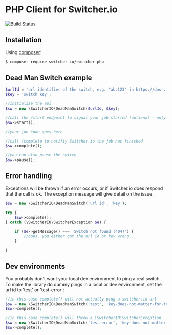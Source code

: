 # PHP Client for Switcher.io

[![Build Status](https://travis-ci.org/switcher-io/switcher-php.svg?branch=master)](https://travis-ci.org/switcher-io/switcher-php)

## Installation

Using [composer](https://packagist.org/packages/switcher-io/switcher-php):

```bash
$ composer require switcher-io/switcher-php
```

## Dead Man Switch example

```php
$urlId = 'url identifier of the switch, e.g. "abc123" in https://dmsr.io/abc123.';
$key = 'switch key';

//initialize the api
$sw = new \SwitcherIO\DeadManSwitch($urlId, $key);

//call the /start endpoint to signal your job started (optional - only used if your switch has a max run time set)
$sw->start();

//your job code goes here

//call /complete to notifiy Switcher.io the job has finished
$sw->complete();

//you can also pause the switch
$sw->pause();
```

## Error handling

Exceptions will be thrown if an error occurs, or if Switcher.io does respond that the call is ok. The exception 
message will give detail on the issue.

```php
$sw = new \SwitcherIO\DeadManSwitch('url id', 'key');

try {
    $sw->complete();
} catch (\SwitcherIO\SwitcherException $e) {

    if ($e->getMessage() === 'Switch not found (404)') {
        //oops, you either got the url id or key wrong...
    }

}

```

## Dev environments

You probably don't want your local dev environment to ping a real switch. To make the library do dummy pings in
a local or dev environment, set the url id to 'test' or 'test-error':

```php
//in this case complete() will not actually ping a switcher.io url
$sw = new \SwitcherIO\DeadManSwitch('test', 'key-does-not-matter-for-test-url');
$sw->complete(); 

//in this case complete() will throw a \SwitcherIO\SwitcherException
$sw = new \SwitcherIO\DeadManSwitch('test-error', 'key-does-not-matter-for-test-url');
$sw->complete(); 
```